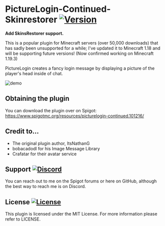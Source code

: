PictureLogin-Continued-Skinrestorer [![Version](https://img.shields.io/badge/version-1.0.4-blue)](https://www.spigotmc.org/resources/picturelogin-continued.101216/)
===

**Add SkinsRestorer support.**

This is a popular plugin for Minecraft servers (over 50,000 downloads) that has sadly been unsupported for a while; I've updated it to Minecraft 1.18 and will be supporting future versions! (Now confirmed working on Minecraft 1.19.3)

PictureLogin creates a fancy login message by displaying a picture of the player's head inside of chat.

![demo](https://user-images.githubusercontent.com/60233722/163606833-27671a07-1187-424f-abf7-f5a5d35abda8.PNG)

Obtaining the plugin
---
You can download the plugin over on Spigot: https://www.spigotmc.org/resources/picturelogin-continued.101216/

Credit to...
---

- The original plugin author, ItsNathanG
- bobacadodl for his Image Message Library
- Crafatar for their avatar service

Support [![Discord](https://img.shields.io/badge/discord-Nick's%20Place-orange)](https://discord.gg/fGzb73sPmV)
---
You can reach out to me on the Spigot forums or here on GitHub, although the best way to reach me is on Discord.

License [![License](https://img.shields.io/github/license/Nicholas-Vo/PictureLogin-Continued)](https://github.com/Nicholas-Vo/PictureLogin-Continued/blob/master/LICENSE)
---
This plugin is licensed under the MIT License. For more information please refer to LICENSE.
